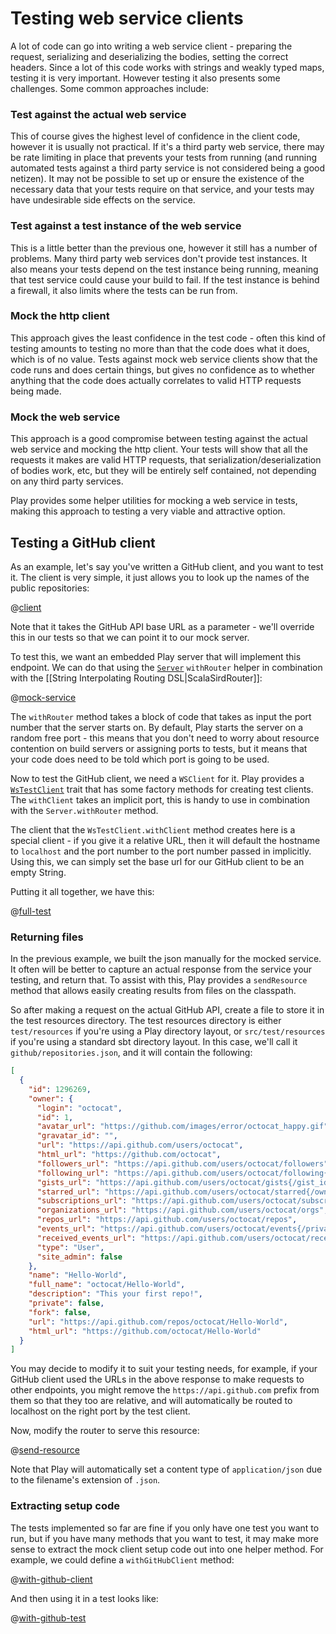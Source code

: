 <!--- Copyright (C) 2009-2018 Lightbend Inc. <https://www.lightbend.com> -->
# Testing web service clients

A lot of code can go into writing a web service client - preparing the request, serializing and deserializing the bodies, setting the correct headers.  Since a lot of this code works with strings and weakly typed maps, testing it is very important.  However testing it also presents some challenges.  Some common approaches include:

### Test against the actual web service

This of course gives the highest level of confidence in the client code, however it is usually not practical.  If it's a third party web service, there may be rate limiting in place that prevents your tests from running (and running automated tests against a third party service is not considered being a good netizen).  It may not be possible to set up or ensure the existence of the necessary data that your tests require on that service, and your tests may have undesirable side effects on the service.

### Test against a test instance of the web service

This is a little better than the previous one, however it still has a number of problems.  Many third party web services don't provide test instances.  It also means your tests depend on the test instance being running, meaning that test service could cause your build to fail.  If the test instance is behind a firewall, it also limits where the tests can be run from.

### Mock the http client

This approach gives the least confidence in the test code - often this kind of testing amounts to testing no more than that the code does what it does, which is of no value.  Tests against mock web service clients show that the code runs and does certain things, but gives no confidence as to whether anything that the code does actually correlates to valid HTTP requests being made.

### Mock the web service

This approach is a good compromise between testing against the actual web service and mocking the http client.  Your tests will show that all the requests it makes are valid HTTP requests, that serialization/deserialization of bodies work, etc, but they will be entirely self contained, not depending on any third party services.

Play provides some helper utilities for mocking a web service in tests, making this approach to testing a very viable and attractive option.

## Testing a GitHub client

As an example, let's say you've written a GitHub client, and you want to test it.  The client is very simple, it just allows you to look up the names of the public repositories:

@[client](code/webservice/ScalaTestingWebServiceClients.scala)

Note that it takes the GitHub API base URL as a parameter - we'll override this in our tests so that we can point it to our mock server.

To test this, we want an embedded Play server that will implement this endpoint.  We can do that using the [`Server`](api/scala/play/core/server/Server.html) `withRouter` helper in combination with the [[String Interpolating Routing DSL|ScalaSirdRouter]]:

@[mock-service](code/webservice/ScalaTestingWebServiceClients.scala)

The `withRouter` method takes a block of code that takes as input the port number that the server starts on.  By default, Play starts the server on a random free port - this means that you don't need to worry about resource contention on build servers or assigning ports to tests, but it means that your code does need to be told which port is going to be used.

Now to test the GitHub client, we need a `WSClient` for it.  Play provides a [`WsTestClient`](api/scala/play/api/test/WsTestClient$.html) trait that has some factory methods for creating test clients.  The `withClient` takes an implicit port, this is handy to use in combination with the `Server.withRouter` method.

The client that the `WsTestClient.withClient` method creates here is a special client - if you give it a relative URL, then it will default the hostname to `localhost` and the port number to the port number passed in implicitly.  Using this, we can simply set the base url for our GitHub client to be an empty String.

Putting it all together, we have this:

@[full-test](code/webservice/ScalaTestingWebServiceClients.scala)

### Returning files

In the previous example, we built the json manually for the mocked service.  It often will be better to capture an actual response from the service your testing, and return that.  To assist with this, Play provides a `sendResource` method that allows easily creating results from files on the classpath.

So after making a request on the actual GitHub API, create a file to store it in the test resources directory.  The test resources directory is either `test/resources` if you're using a Play directory layout, or `src/test/resources` if you're using a standard sbt directory layout.  In this case, we'll call it `github/repositories.json`, and it will contain the following:

```json
[
  {
    "id": 1296269,
    "owner": {
      "login": "octocat",
      "id": 1,
      "avatar_url": "https://github.com/images/error/octocat_happy.gif",
      "gravatar_id": "",
      "url": "https://api.github.com/users/octocat",
      "html_url": "https://github.com/octocat",
      "followers_url": "https://api.github.com/users/octocat/followers",
      "following_url": "https://api.github.com/users/octocat/following{/other_user}",
      "gists_url": "https://api.github.com/users/octocat/gists{/gist_id}",
      "starred_url": "https://api.github.com/users/octocat/starred{/owner}{/repo}",
      "subscriptions_url": "https://api.github.com/users/octocat/subscriptions",
      "organizations_url": "https://api.github.com/users/octocat/orgs",
      "repos_url": "https://api.github.com/users/octocat/repos",
      "events_url": "https://api.github.com/users/octocat/events{/privacy}",
      "received_events_url": "https://api.github.com/users/octocat/received_events",
      "type": "User",
      "site_admin": false
    },
    "name": "Hello-World",
    "full_name": "octocat/Hello-World",
    "description": "This your first repo!",
    "private": false,
    "fork": false,
    "url": "https://api.github.com/repos/octocat/Hello-World",
    "html_url": "https://github.com/octocat/Hello-World"
  }
]
```

You may decide to modify it to suit your testing needs, for example, if your GitHub client used the URLs in the above response to make requests to other endpoints, you might remove the `https://api.github.com` prefix from them so that they too are relative, and will automatically be routed to localhost on the right port by the test client.

Now, modify the router to serve this resource:

@[send-resource](code/webservice/ScalaTestingWebServiceClients.scala)

Note that Play will automatically set a content type of `application/json` due to the filename's extension of `.json`.

### Extracting setup code

The tests implemented so far are fine if you only have one test you want to run, but if you have many methods that you want to test, it may make more sense to extract the mock client setup code out into one helper method.  For example, we could define a `withGitHubClient` method:

@[with-github-client](code/webservice/ScalaTestingWebServiceClients.scala)

And then using it in a test looks like:

@[with-github-test](code/webservice/ScalaTestingWebServiceClients.scala)
